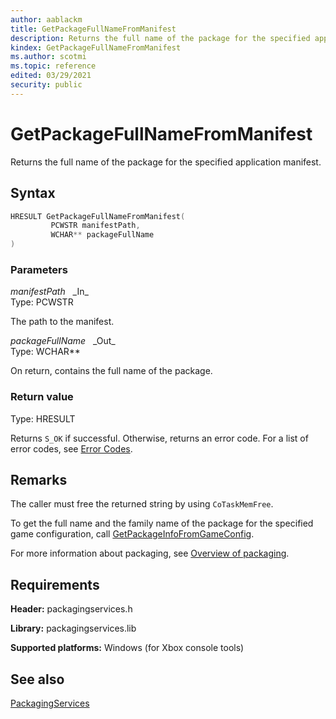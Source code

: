 ```yaml
---
author: aablackm
title: GetPackageFullNameFromManifest
description: Returns the full name of the package for the specified application manifest.
kindex: GetPackageFullNameFromManifest
ms.author: scotmi
ms.topic: reference
edited: 03/29/2021
security: public
---
```


# GetPackageFullNameFromManifest

Returns the full name of the package for the specified application manifest.

<a id="syntaxSection"></a>

## Syntax
  
```cpp
HRESULT GetPackageFullNameFromManifest(
         PCWSTR manifestPath,
         WCHAR** packageFullName
)
```

<a id="parametersSection"></a>

### Parameters

*manifestPath* &nbsp;&nbsp;\_In\_  
Type: PCWSTR

The path to the manifest.

*packageFullName* &nbsp;&nbsp;\_Out\_  
Type: WCHAR\*\*

On return, contains the full name of the package.

<a id="retvalSection"></a>

### Return value

Type: HRESULT

Returns `S_OK` if successful. Otherwise, returns an error code. For a list of error codes, see [Error Codes](../../../errorcodes.md).

<a id="remarksSection"></a>

## Remarks

The caller must free the returned string by using `CoTaskMemFree`.

To get the full name and the family name of the package for the specified game configuration, call [GetPackageInfoFromGameConfig](getpackageinfofromgameconfig.md).

For more information about packaging, see [Overview of packaging](../../../../packaging/overviews/packaging.md).

<a id="requirementsSection"></a>

## Requirements

**Header:** packagingservices.h

**Library:** packagingservices.lib

**Supported platforms:** Windows (for Xbox console tools)

<a id="seealsoSection"></a>

## See also

[PackagingServices](../packagingservices_members.md)  